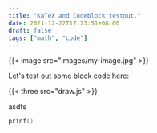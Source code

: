 ```yaml
---
title: "KaTeX and Codeblock testout."
date: 2021-12-22T17:23:51+08:00
draft: false
tags: ["math", "code"]
---
```





{{< image src="images/my-image.jpg" >}}

Let's test out some block code here:

{{< three src="draw.js" >}}

asdfs

```c 
prinf()

```

